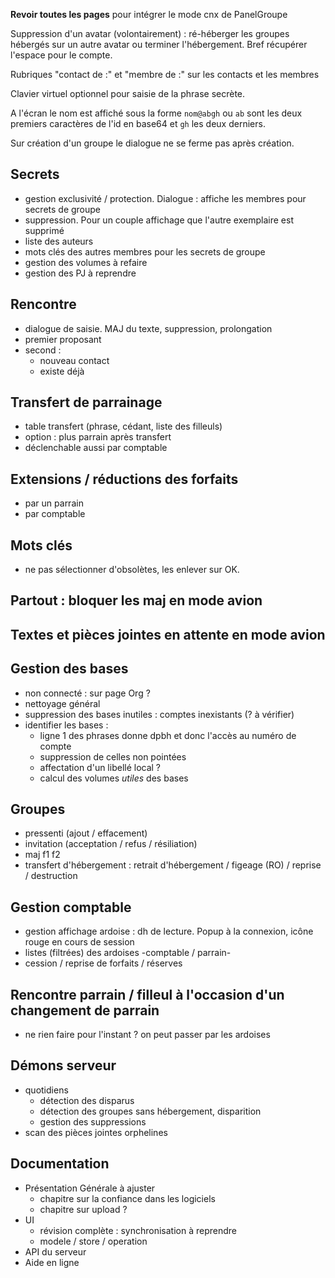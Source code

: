 **Revoir toutes les pages** pour intégrer le mode cnx de PanelGroupe

Suppression d'un avatar (volontairement) : ré-héberger les groupes hébergés sur un autre avatar ou terminer l'hébergement. Bref récupérer l'espace pour le compte.

Rubriques "contact de :" et "membre de :" sur les contacts et les membres

Clavier virtuel optionnel pour saisie de la phrase secrète.

A l'écran le nom est affiché sous la forme `nom@abgh` ou `ab` sont les deux premiers caractères de l'id en base64 et `gh` les deux derniers.

Sur création d'un groupe le dialogue ne se ferme pas après création.

## Secrets
- gestion exclusivité / protection. Dialogue : affiche les membres pour secrets de groupe
- suppression. Pour un couple affichage que l'autre exemplaire est supprimé
- liste des auteurs
- mots clés des autres membres pour les secrets de groupe
- gestion des volumes à refaire
- gestion des PJ à reprendre

## Rencontre
- dialogue de saisie. MAJ du texte, suppression, prolongation
- premier proposant
- second :
  - nouveau contact
  - existe déjà

## Transfert de parrainage
- table transfert (phrase, cédant, liste des filleuls)
- option : plus parrain après transfert
- déclenchable aussi par comptable

## Extensions / réductions des forfaits
- par un parrain
- par comptable

## Mots clés
- ne pas sélectionner d'obsolètes, les enlever sur OK.

## Partout : bloquer les maj en mode avion

## Textes et pièces jointes en attente en mode avion

## Gestion des bases
- non connecté : sur page Org ?
- nettoyage général
- suppression des bases inutiles : comptes inexistants (? à vérifier)
- identifier les bases :
  - ligne 1 des phrases donne dpbh et donc l'accès au numéro de compte
  - suppression de celles non pointées
  - affectation d'un libellé local ?
  - calcul des volumes _utiles_ des bases

## Groupes
- pressenti (ajout / effacement)
- invitation (acceptation / refus / résiliation)
- maj f1 f2
- transfert d'hébergement : retrait d'hébergement / figeage (RO) / reprise / destruction

## Gestion comptable
- gestion affichage ardoise : dh de lecture. Popup à la connexion, icône rouge en cours de session
- listes (filtrées) des ardoises -comptable / parrain-
- cession / reprise de forfaits / réserves

## Rencontre parrain / filleul à l'occasion d'un changement de parrain
- ne rien faire pour l'instant ? on peut passer par les ardoises

## Démons serveur
- quotidiens
  - détection des disparus
  - détection des groupes sans hébergement, disparition
  - gestion des suppressions
- scan des pièces jointes orphelines

## Documentation
- Présentation Générale à ajuster
  - chapitre sur la confiance dans les logiciels
  - chapitre sur upload ?
- UI
  - révision complète : synchronisation à reprendre
  - modele / store / operation
- API du serveur
- Aide en ligne
